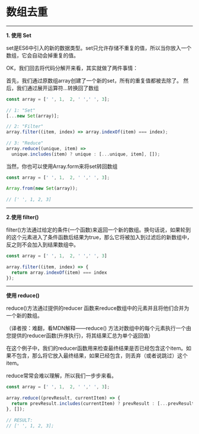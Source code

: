 # 数组去重

---
**1. 使用 Set**

set是ES6中引入的新的数据类型。set只允许存储不重复的值，所以当你放入一个数组，它会自动会掉重复的值。

OK，我们回去将代码分解开来看，其实就做了两件事情：

首先，我们通过原数组array创建了一个新的set，所有的重复值都被去除了。
然后，我们通过展开运算符…转换回了数组

``` javascript
const array = [' ', 1,  2, ' ',' ', 3];
​
// 1: "Set"
[...new Set(array)];

// 2: "Filter"
array.filter((item, index) => array.indexOf(item) === index);
​
// 3: "Reduce"
array.reduce((unique, item) =>
  unique.includes(item) ? unique : [...unique, item], []);
```
当然，你也可以使用Array.form来将set转回数组

``` javascript
const array = [' ', 1,  2, ' ',' ', 3];
​
Array.from(new Set(array));
​
// [' ', 1, 2, 3]
```

---

**2.使用 filter()**

filter()方法通过给定的条件(一个函数)来返回一个新的数组。换句话说，如果轮到的这个元素进入了条件函数后结果为true，那么它将被加入到过滤后的新数组中，反之则不会加入到结果数组中。

``` javascript
const array = [' ', 1,  2, ' ',' ', 3]
​
array.filter((item, index) => {​
  return array.indexOf(item) === index
});
```

---

**使用 reduce()**

reduce()方法通过提供的reducer 函数来reduce数组中的元素并且将他们合并为一个新的数组。

（译者按：难翻，看MDN解释——reduce() 方法对数组中的每个元素执行一个由您提供的reducer函数(升序执行)，将其结果汇总为单个返回值）

在这个例子中，我们的reducer函数用来检查最终结果是否已经包含这个item。如果不包含，那么将它放入最终结果，如果已经包含，则丢弃（或者说跳过）这个item。

reduce常常会难以理解，所以我们一步步来看。

``` javascript
const array = [' ', 1,  2, ' ',' ', 3];
​
array.reduce((prevResult, currentItem) => {
  return prevResult.includes(currentItem) ? prevResult : [...prevResult, currentItem]
}, []);
​
// RESULT:
// [' ', 1, 2, 3];
```